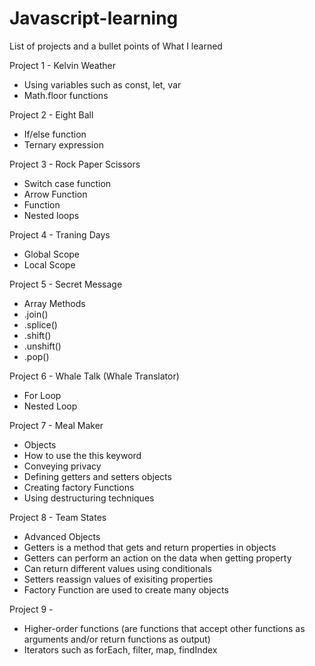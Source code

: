 # Javascript-learning

List of projects and a bullet points of What I learned 

Project 1 - Kelvin Weather
- Using variables such as const, let, var
- Math.floor functions

Project 2 - Eight Ball
- If/else function
- Ternary expression

Project 3 - Rock Paper Scissors
- Switch case function
- Arrow Function
- Function
- Nested loops

Project 4 - Traning Days
- Global Scope
- Local Scope

Project 5 - Secret Message
- Array Methods
- .join()
- .splice()
- .shift()
- .unshift()
- .pop()

Project 6 - Whale Talk (Whale Translator)
- For Loop
- Nested Loop

Project 7 - Meal Maker
- Objects
- How to use the this keyword
- Conveying privacy
- Defining getters and setters objects
- Creating factory Functions
- Using destructuring techniques

Project 8 - Team States
- Advanced Objects
- Getters is a method that gets and return properties in objects
- Getters can perform an action on the data when getting property
- Can return different values using conditionals
- Setters reassign values of exisiting properties
- Factory Function are used to create many objects

Project 9 - 
- Higher-order functions (are functions that accept other functions as arguments and/or return functions as output)
- Iterators such as forEach, filter, map, findIndex
